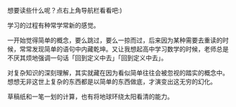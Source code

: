 想要读些什么呢？点右上角导航栏看看吧:)



学习的过程有种常学常新的感觉。

一开始觉得简单的概念，要么跳过，要么一掠而过，后来因为某种需要去重读的时候，常常发现简单的语句中内藏乾坤。又让我想起高中学习数学的时候，老师总是不厌其烦地强调一句话「回到定义中去」「回到定义中去」。

对复杂知识的深刻理解，其实就藏在因为看似简单往往会被忽视的踏实的概念中。想想无非这世上复杂的东西都是以简单的东西做底，才演变出这无穷的幻化。

草稿纸和一笔一划的计算，也有将地球环绕太阳看清的能力。


